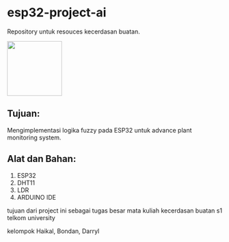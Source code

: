 # esp32-project-ai
Repository untuk resouces kecerdasan buatan.<br>

<img src=https://github.com/user-attachments/assets/cdb347d6-ae17-41e0-9245-11b409b0bb05 width="128"/>

## Tujuan:
Mengimplementasi logika fuzzy pada ESP32 untuk advance plant monitoring system.<br>

## Alat dan Bahan:
1. ESP32
2. DHT11
3. LDR
4. ARDUINO IDE

tujuan dari project ini sebagai tugas besar mata kuliah kecerdasan buatan s1 telkom university<br>

kelompok Haikal, Bondan, Darryl

